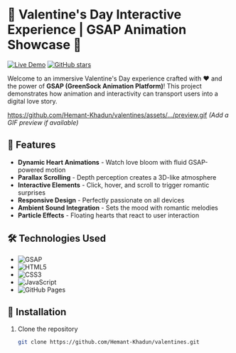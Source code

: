 # 💖 Valentine's Day Interactive Experience | GSAP Animation Showcase 💖

[![Live Demo](https://img.shields.io/badge/Demo-Explore%20Now-pink?style=for-the-badge&logo=github)](https://hemant-khadun.github.io/valentines/)
[![GitHub stars](https://img.shields.io/github/stars/Hemant-Khadun/valentines?style=for-the-badge)](https://github.com/Hemant-Khadun/valentines/stargazers)

Welcome to an immersive Valentine's Day experience crafted with ❤️ and the power of **GSAP (GreenSock Animation Platform)**! This project demonstrates how animation and interactivity can transport users into a digital love story.

https://github.com/Hemant-Khadun/valentines/assets/.../preview.gif *(Add a GIF preview if available)*

## 🌟 Features
- **Dynamic Heart Animations** - Watch love bloom with fluid GSAP-powered motion
- **Parallax Scrolling** - Depth perception creates a 3D-like atmosphere
- **Interactive Elements** - Click, hover, and scroll to trigger romantic surprises
- **Responsive Design** - Perfectly passionate on all devices
- **Ambient Sound Integration** - Sets the mood with romantic melodies
- **Particle Effects** - Floating hearts that react to user interaction

## 🛠️ Technologies Used
- ![GSAP](https://img.shields.io/badge/GSAP-%2388CE02.svg?style=flat&logo=greensock&logoColor=white)
- ![HTML5](https://img.shields.io/badge/HTML5-E34F26?style=flat&logo=html5&logoColor=white)
- ![CSS3](https://img.shields.io/badge/CSS3-1572B6?style=flat&logo=css3&logoColor=white)
- ![JavaScript](https://img.shields.io/badge/JavaScript-F7DF1E?style=flat&logo=javascript&logoColor=black)
- ![GitHub Pages](https://img.shields.io/badge/GitHub%20Pages-222222?style=flat&logo=githubpages&logoColor=white)

## 🚀 Installation
1. Clone the repository
   ```bash
   git clone https://github.com/Hemant-Khadun/valentines.git
